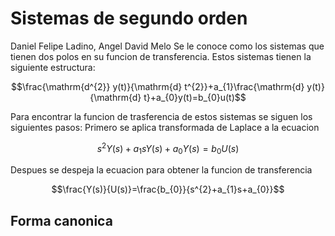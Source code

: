 # Sistemas de segundo orden
Daniel Felipe Ladino, Angel David Melo
Se le conoce como los sistemas que tienen dos polos en su funcion de transferencia.
Estos sistemas tienen la siguiente estructura:

$$\frac{\mathrm{d^{2}} y(t)}{\mathrm{d} t^{2}}+a_{1}\frac{\mathrm{d} y(t)}{\mathrm{d} t}+a_{0}y(t)=b_{0}u(t)$$

Para encontrar la funcion de trasferencia de estos sistemas se siguen los siguientes pasos:
Primero se aplica transformada de Laplace a la ecuacion

$$s^{2}Y(s)+a_{1}sY(s)+a_{0}Y(s)=b_{0}U(s)$$

Despues se despeja la ecuacion para obtener la funcion de transferencia

$$\frac{Y(s)}{U(s)}=\frac{b_{0}}{s^{2}+a_{1}s+a_{0}}$$

## Forma canonica

